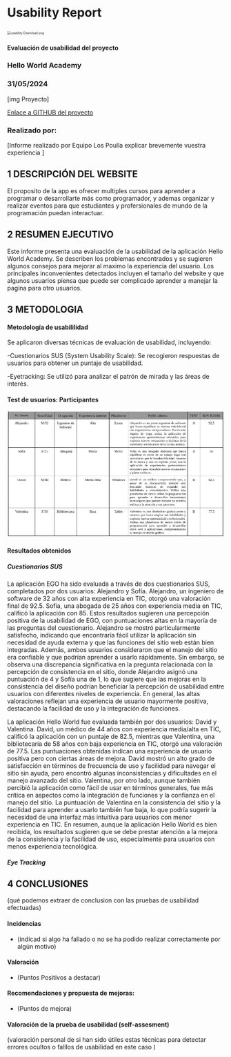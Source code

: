# Usability Report



<img src="https://encrypted-tbn0.gstatic.com/images?q=tbn:ANd9GcRF017nhV-TFmNER2OM8UbXtdN6xwAKBYrv0i6onNfKu6Yn0BV0RK6aiOroeXl73LSY-B0&usqp=CAU" alt="usability Download png" style="zoom:50%;" />

#### Evaluación de usabilidad del proyecto 

### Hello World Academy

### 31/05/2024





[img Proyecto]

[Enlace a GITHUB del proyecto](https://github.com/DIU1-UX-I-did-it-again/DIU)





### Realizado por:

[Informe realizado por Equipo Los Poulla explicar brevemente vuestra experiencia ]











## 1 DESCRIPCIÓN DEL WEBSITE

El proposito de la app es ofrecer multiples cursos para aprender a programar o desarrollarte más como programador, y ademas organizar y realizar eventos para que estudiantes y profersionales de mundo de la programación puedan interactuar.

 



## 2 RESUMEN EJECUTIVO




Este informe presenta una evaluación de la usabilidad de la aplicación Hello World Academy. Se describen los problemas encontrados y se sugieren algunos consejos para mejorar al maximo la experiencia del usuario. Los principales inconvenientes detectados incluyen el tamaño del website y que algunos usuarios piensa que puede ser complicado aprender a manejar la pagina para otro usuarios.









## 3 METODOLOGIA 

#### Metodología de usabililidad

Se aplicaron diversas técnicas de evaluación de usabilidad, incluyendo:

 -Cuestionarios SUS (System Usability Scale): Se recogieron respuestas de usuarios para obtener un puntaje de usabilidad.

 -Eyetracking: Se utilizó para analizar el patrón de mirada y las áreas de interés.


 

#### Test de usuarios: Participantes

<img src="https://github.com/jhavimg/DIU/blob/master/P4/Usuarios.png" alt="usability Download png" />





#### Resultados obtenidos
##### Cuestionarios SUS
La aplicación EGO ha sido evaluada a través de dos cuestionarios SUS, completados por dos usuarios: Alejandro y Sofía. Alejandro, un ingeniero de software de 32 años con alta experiencia en TIC, otorgó una valoración final de 92.5. Sofía, una abogada de 25 años con experiencia media en TIC, calificó la aplicación con 85. Estos resultados sugieren una percepción positiva de la usabilidad de EGO, con puntuaciones altas en la mayoría de las preguntas del cuestionario. Alejandro se mostró particularmente satisfecho, indicando que encontraría fácil utilizar la aplicación sin necesidad de ayuda externa y que las funciones del sitio web están bien integradas. Además, ambos usuarios consideraron que el manejo del sitio era confiable y que podrían aprender a usarlo rápidamente. Sin embargo, se observa una discrepancia significativa en la pregunta relacionada con la percepción de consistencia en el sitio, donde Alejandro asignó una puntuación de 4 y Sofía una de 1, lo que sugiere que las mejoras en la consistencia del diseño podrían beneficiar la percepción de usabilidad entre usuarios con diferentes niveles de experiencia. En general, las altas valoraciones reflejan una experiencia de usuario mayormente positiva, destacando la facilidad de uso y la integración de funciones.

La aplicación Hello World fue evaluada también por dos usuarios: David y Valentina. David, un médico de 44 años con experiencia media/alta en TIC, calificó la aplicación con un puntaje de 82.5, mientras que Valentina, una bibliotecaria de 58 años con baja experiencia en TIC, otorgó una valoración de 77.5. Las puntuaciones obtenidas indican una experiencia de usuario positiva pero con ciertas áreas de mejora. David mostró un alto grado de satisfacción en términos de frecuencia de uso y facilidad para navegar el sitio sin ayuda, pero encontró algunas inconsistencias y dificultades en el manejo avanzado del sitio. Valentina, por otro lado, aunque también percibió la aplicación como fácil de usar en términos generales, fue más crítica en aspectos como la integración de funciones y la confianza en el manejo del sitio. La puntuación de Valentina en la consistencia del sitio y la facilidad para aprender a usarlo también fue baja, lo que podría sugerir la necesidad de una interfaz más intuitiva para usuarios con menor experiencia en TIC. En resumen, aunque la aplicación Hello World es bien recibida, los resultados sugieren que se debe prestar atención a la mejora de la consistencia y la facilidad de uso, especialmente para usuarios con menos experiencia tecnológica.

##### Eye Tracking










## 4 CONCLUSIONES 



(qué podemos extraer de conclusion con las pruebas de usabilidad efectuadas)



#### Incidencias

* (indicad si algo ha fallado o no se ha podido realizar correctamente por algún motivo)



#### Valoración 

* (Puntos Positivos a destacar)



#### Recomendaciones y propuesta de mejoras: 

* (Puntos de mejora)







#### Valoración de la prueba de usabilidad (self-assesment)

(valoración personal de si han sido útiles estas técnicas para detectar errores ocultos o falllos de usabilidad en este caso )

